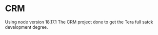 # CRM

Using node version 18.17.1
The CRM project done to get the Tera full satck development degree.
